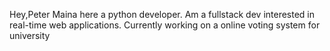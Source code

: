 Hey,Peter Maina here a python developer.
Am a fullstack dev interested in real-time web applications.
Currently working on a online voting system for university 
